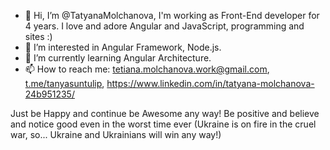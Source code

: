 - 👋 Hi, I’m @TatyanaMolchanova, I'm working as Front-End developer for 4 years. I love and adore Angular and JavaScript, programming and sites :)
- 👀 I’m interested in Angular Framework, Node.js.
- 🌱 I’m currently learning Angular Architecture.
- 📫 How to reach me: tetiana.molchanova.work@gmail.com, [t.me/tanyasuntulip](https://t.me/tanyasuntulip), https://www.linkedin.com/in/tatyana-molchanova-24b951235/
<!---
TatyanaMolchanova/TatyanaMolchanova is a ✨ special ✨ repository because its `README.md` (this file) appears on your GitHub profile.
You can click the Preview link to take a look at your changes.
--->
Just be Happy and continue be Awesome any way! Be positive and believe and notice good even in the worst time ever (Ukraine is on fire in the cruel war, so... Ukraine and Ukrainians will win any way!)
